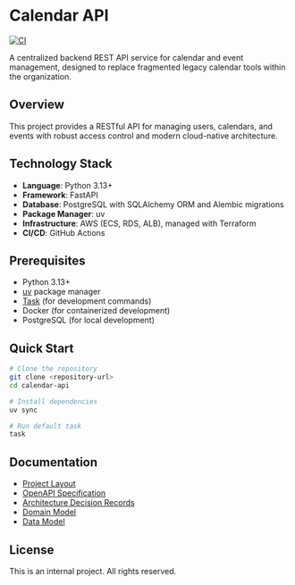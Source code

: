 # Calendar API

[![CI](https://github.com/YOUR_USERNAME/calendar-api/actions/workflows/ci.yml/badge.svg)](https://github.com/YOUR_USERNAME/calendar-api/actions/workflows/ci.yml)

A centralized backend REST API service for calendar and event management, designed to replace fragmented legacy calendar tools within the organization.

## Overview

This project provides a RESTful API for managing users, calendars, and events with robust access control and modern cloud-native architecture.

## Technology Stack

- **Language**: Python 3.13+
- **Framework**: FastAPI
- **Database**: PostgreSQL with SQLAlchemy ORM and Alembic migrations
- **Package Manager**: uv
- **Infrastructure**: AWS (ECS, RDS, ALB), managed with Terraform
- **CI/CD**: GitHub Actions

## Prerequisites

- Python 3.13+
- [uv](https://docs.astral.sh/uv/) package manager
- [Task](https://taskfile.dev/) (for development commands)
- Docker (for containerized development)
- PostgreSQL (for local development)

## Quick Start

```bash
# Clone the repository
git clone <repository-url>
cd calendar-api

# Install dependencies
uv sync

# Run default task
task
```

## Documentation

- [Project Layout](docs/project-layout.md)
- [OpenAPI Specification](docs/openapi.yaml)
- [Architecture Decision Records](docs/adr/)
- [Domain Model](docs/domain-model.md)
- [Data Model](docs/data-model.md)

## License

This is an internal project. All rights reserved.

